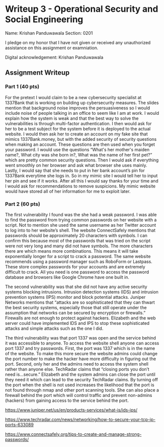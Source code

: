# Writeup 3 - Operational Security and Social Engineering

Name: Krishan Panduwawala
Section: 0201

I pledge on my honor that I have not given or received any unauthorized assistance on this assignment or examniation.

Digital acknowledgement: Krishan Panduwawala

## Assignment Writeup

### Part 1 (40 pts)
For the pretext I would claim to be a new cybersecurity specialist at 1337Bank that is working on building up cybersecurity measures. The slides mention that background noise improves the persuasiveness so I would include noise of people talking in an office to seem like I am at work. I would explain how the system is weak and that the best way to solve the vulnerabilities is through multi-factor authentication. I then would ask for her to be a test subject for the system before it is deployed to the actual website. I would then ask her to create an account on my fake site that mimics 1337Bank.money, but with the added security of security questions when making an account. These questions are then used when you forget your password. I would use the questions “What's her mother's maiden name?, What city was she born in?, What was the name of her first pet?” which are pretty common security questions. Then I would ask if everything went smoothly on her browser and ask what browser she uses mainly. Lastly, I would say that she needs to put in her bank account’s pin for 1337Bank everytime she logs in. So in my mimic site I would tell her to input her pin and see if it works. After all this I would say thanks for your time and I would ask for recommendations to remove suspicions. My mimic website would have stored all of her information for me to exploit later.



### Part 2 (60 pts)

The first vulnerability I found was the she had a weak password. I was able to find the password from trying common passwords on her website with a script. Not to mention she used the same username as her Twitter account to log into to her website’s shell. The website ConnectSafely mentions that passwords should be approximately 20 characters with symbols. I can confirm this because most of the passwords that was tried on the script were not very long and many did not have symbols. The more characters there are which means more combinations. This means it will take exponentially longer for a script to crack a password. The same website recommends using a password manager such as RoboForm or Lastpass. These store complex passwords for your accounts and are extremely difficult to crack. All you need is one password to access the password database and browsers like Google Chrome have one built in.

The second vulnerability was that she did not have any active security systems blocking intrusions. Intrusion detection systems (IDS) and intrusion prevention systems (IPS) monitor and block potential attacks. Juniper Networks mentions that “attacks are so sophisticated that they can thwart the best security systems, especially those that still operate under the assumption that networks can be secured by encryption or firewalls.” Firewalls are not enough to protect against hackers. Elizabeth and the web server could have implemented IDS and IPS to stop these sophisticated attacks and simple attacks such as the one I did. 

The third vulnerability was that port 1337 was open and the service behind it was accessible to anyone. To access the website shell anyone can access port 1337 and try passwords. First, the port was 1337 which is in the name of the website. To make this more secure the website admins could change the port number to make the hacker have more difficulty in figuring out the port. Second, only her and the admins need to access the system shell rather than anyone else. TechRadar claims that “closing ports you don’t need is...secure.” Elizabeth and the system admins can close the port until they need it which can lead to the security TechRadar claims. By turning off the port when the shell is not used increases the likelihood that the port is not found through nmap and other port scanning tools. She can also place a firewall behind the port which will control traffic and prevent non-admins (hackers) from gaining access to the service behind the port.  


https://www.juniper.net/us/en/products-services/what-is/ids-ips/

https://www.techradar.com/news/networking/how-to-secure-your-tcp-ip-ports-633089

https://www.connectsafely.org/tips-to-create-and-manage-strong-passwords/





